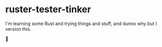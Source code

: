 # ruster-tester-tinker

I'm learning some Rust and trying things and stuff, and dunno why but I version this.

:lemon:
